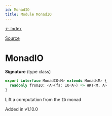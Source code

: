 ```yaml
---
id: MonadIO
title: Module MonadIO
---
```


[← Index](.)

[Source](https://github.com/gcanti/fp-ts/blob/master/src/MonadIO.ts)

# MonadIO

**Signature** (type class)

```ts
export interface MonadIO<M> extends Monad<M> {
  readonly fromIO: <A>(fa: IO<A>) => HKT<M, A>
}
```

Lift a computation from the `IO` monad

Added in v1.10.0
